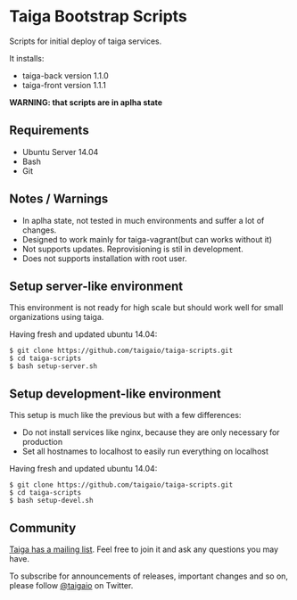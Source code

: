 # Taiga Bootstrap Scripts #

Scripts for initial deploy of taiga services.

It installs:

- taiga-back version 1.1.0
- taiga-front version 1.1.1

**WARNING: that scripts are in aplha state**

## Requirements ##

- Ubuntu Server 14.04
- Bash
- Git

## Notes / Warnings

- In aplha state, not tested in much environments and suffer a lot of changes.
- Designed to work mainly for taiga-vagrant(but can works without it)
- Not supports updates. Reprovisioning is stil in development.
- Does not supports installation with root user.

## Setup server-like environment ##

This environment is not ready for high scale but should work well for small organizations
using taiga.

Having fresh and updated ubuntu 14.04:

```
$ git clone https://github.com/taigaio/taiga-scripts.git
$ cd taiga-scripts
$ bash setup-server.sh
```

## Setup development-like environment ##

This setup is much like the previous but with a few differences:

- Do not install services like nginx, because they are only necessary for production
- Set all hostnames to localhost to easily run everything on localhost

Having fresh and updated ubuntu 14.04:

```
$ git clone https://github.com/taigaio/taiga-scripts.git
$ cd taiga-scripts
$ bash setup-devel.sh
```


## Community ##

[Taiga has a mailing list](http://groups.google.com/d/forum/taigaio). Feel free to join it and ask any questions you may have.

To subscribe for announcements of releases, important changes and so on, please follow [@taigaio](https://twitter.com/taigaio) on Twitter.
